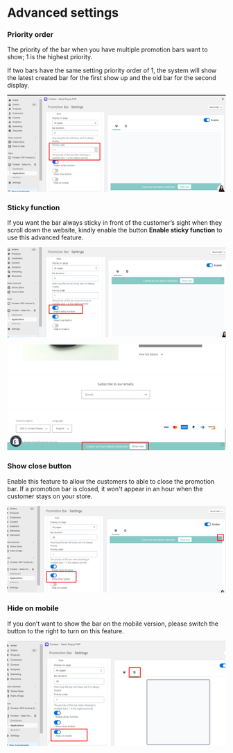 # Advanced settings

### Priority order

The priority of the bar when you have multiple promotion bars want to show; 1 is the highest priority.

If two bars have the same setting priority order of 1, the system will show the latest created bar for the first show up and the old bar for the second display.

![Untitled](Advanced%20settings%203b049ea0e49445c78dfcf9d23052a5d1/Untitled.png)

### Sticky function

If you want the bar always sticky in front of the customer’s sight when they scroll down the website, kindly enable the button **Enable sticky function** to use this advanced feature.

![Untitled](Advanced%20settings%203b049ea0e49445c78dfcf9d23052a5d1/Untitled%201.png)

![Untitled](Advanced%20settings%203b049ea0e49445c78dfcf9d23052a5d1/Untitled%202.png)

### Show close button

Enable this feature to allow the customers to able to close the promotion bar. If a promotion bar is closed, it won't appear in an hour when the customer stays on your store.

![Untitled](Advanced%20settings%203b049ea0e49445c78dfcf9d23052a5d1/Untitled%203.png)

### Hide on mobile

If you don’t want to show the bar on the mobile version, please switch the button to the right to turn on this feature.

![Untitled](Advanced%20settings%203b049ea0e49445c78dfcf9d23052a5d1/Untitled%204.png)